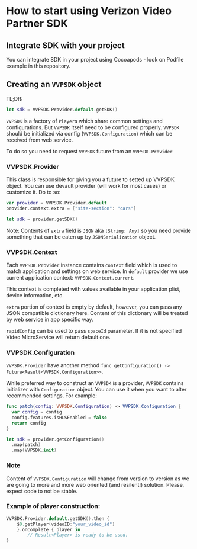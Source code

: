 # How to start using Verizon Video Partner SDK

## Integrate SDK with your project

You can integrate SDK in your project using Cocoapods - look on Podfile example in this repository.

## Creating an `VVPSDK` object

TL;DR:
```swift
let sdk = VVPSDK.Provider.default.getSDK()
```

`VVPSDK` is a factory of `Player`s which share common settings and configurations.
But `VVPSDK` itself need to be configured properly.
`VVPSDK` should be initialized via config (`VVPSDK.Configuration`) which can be received from web service.

To do so you need to request `VVPSDK` future from an `VVPSDK.Provider`

### VVPSDK.Provider

This class is responsible for giving you a future to setted up VVPSDK object.
You can use devault provider (will work for most cases) or customize it. Do to so:
```swift
var provider = VVPSDK.Provider.default
provider.context.extra = ["site-section": "cars"]

let sdk = provider.getSDK()
```
Note: Contents of `extra` field is `JSON` aka `[String: Any]`
so you need provide something that can be eaten up by `JSONSerialization` object.

### VVPSDK.Context

Each `VVPSDK.Provider` instance contains `context` field which is used to match application and settings on web service.
In `default` provider we use current application context: `VVPSDK.Context.current`.

This context is completed with values available in your application plist, device information, etc.

`extra` portion of context is empty by default, however, you can pass any JSON compatible dictionary here.
Content of this dictionary will be treated by web service in app specific way.

`rapidConfig` can be used to pass `spaceId` parameter. If it is not specified Video MicroService will return default one.

### VVPSDK.Configuration

`VVPSDK.Provider` have another method `func getConfiguration() -> Future<Result<VVPSDK.Configuration>>`.

While preferred way to construct an `VVPSDK` is a provider, `VVPSDK` contains initializer with `Configuration` object.
You can use it when you want to alter recommended settings. For example:
```swift
func patch(config: VVPSDK.Configuration) -> VVPSDK.Configuration {
  var config = config
  config.features.isHLSEnabled = false
  return config
}

let sdk = provider.getConfiguration()
  .map(patch)
  .map(VVPSDK.init)
```

### Note
Content of `VVPSDK.Configuration` will change from version to version
as we are going to more and more web oriented (and resilent!) solution.
Please, expect code to not be stable.

### Example of player construction:

```swift
VVPSDK.Provider.default.getSDK().then {
    $0.getPlayer(videoID:"your_video_id")
    }.onComplete { player in
        // Result<Player> is ready to be used.
}
```
